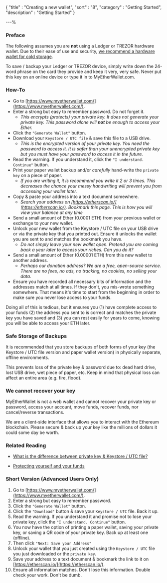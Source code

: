 {
"title"       : "Creating a new wallet",
"sort"        : "8",
"category"    : "Getting Started",
"description" : "Getting Started"
}

---%


### Preface

The following assumes you are **not** using a Ledger or TREZOR hardware wallet. Due to their ease of use and security, [we recommend a hardware wallet for cold storage](https://myetherwallet.groovehq.com/knowledge_base/topics/hardware-wallet-recommends).

To save / backup your Ledger or TREZOR device, simply write down the 24-word phrase on the card they provide and keep it very, very safe. Never put this key on an online device or type it in to MyEtherWallet.com.

### How-To

* Go to [https://www.myetherwallet.com/](https://www.myetherwallet.com/).
* Enter a strong but easy to remember password. Do not forget it.
    * _This encrypts (protects) your private key. It does not generate your private key. This password alone will **not** be enough to access your Ether._
* Click the `"Generate Wallet"` button.
* Download your `Keystore / UTC file` & save this file to a USB drive.
    * _This is the encrypted version of your private key. You need the password to access it. It is safer than your unencrypted private key but you must have your password to access it in the future._
* Read the warning. If you understand it, click the `"I understand. Continue"` button.
* Print your paper wallet backup and/or _carefully_ hand-write the `private key` on a piece of paper.
    * _If you are writing it, it is recommend you write it 2 or 3 times. This decreases the chance your messy handwriting will prevent you from accessing your wallet later._
* Copy & paste your address into a text document somewhere.
    * _Search your address on [https://etherscan.io/](https://etherscan.io/). Bookmark this page. This is how you will view your balance at any time_
* Send a small amount of Ether (0.0001 ETH) from your previous wallet or exchange to your new wallet.
* Unlock your new wallet from the Keystore / UTC file on your USB drive or via the private key that you printed out.  Ensure it unlocks the wallet you are sent to and matches the bookmark you have.
    * _Do not simply leave your new wallet open. Pretend you are coming back a year later to access your riches. Can you do it?_
* Send a small amount of Ether (0.00001 ETH) from this new wallet to another address.
    * _Perhaps our donation address? We are a free, open-source service. There are no fees, no ads, no tracking, no cookies, no selling your data._
* Ensure you have recorded all necessary bits of information and the addresses match at all times. If they don't, you mis-wrote something somewhere. That means it's time to start from the beginning in order to make sure you never lose access to your funds.

Doing all of this is tedious, but it ensures you (1) have complete access to your funds (2) the address you sent to is correct and matches the private key you have saved and (3) you can rest easily for years to come, knowing you will be able to access your ETH later.

### Safe Storage of Backups

It is recommended that you store backups of both forms of your key (the Keystore / UTC file version and paper wallet version) in physically separate, offline environments.

This prevents loss of the private key & password due to: dead hard drive, lost USB drive, wet piece of paper, etc. Keep in mind that physical loss can affect an entire area (e.g. fire, flood).

### We cannot recover your key

MyEtherWallet is not a web wallet and cannot recover your private key or password, access your account, move funds, recover funds, nor cancel/reverse transactions.

We are a client-side interface that allows you to interact with the Ethereum blockchain. Please secure & back up your key like the millions of dollars it could some day be worth.


### Related Reading

* [What is the difference between private key & Keystore / UTC file?](https://myetherwallet.groovehq.com/knowledge_base/topics/what-are-the-different-formats-of-a-private-key)

* [Protecting yourself and your funds](https://myetherwallet.groovehq.com/knowledge_base/topics/protecting-yourself-and-your-funds)


### Short Version (Advanced Users Only)


1.  Go to [https://www.myetherwallet.com/](https://www.myetherwallet.com/).
2.  Enter a strong but easy to remember password.
3.  Click the `"Generate Wallet"` button.
4.  Click the `"Download"` button & save your `Keystore / UTC` file. Back it up.
5.  Read the warning. If you understand it and promise not to lose your private key, click the `"I understand. Continue"` button.
6.  You now have the option of printing a paper wallet, saving your private key, or saving a QR code of your private key. Back up at least one (offline).
7.  Then click `"Next: Save your Address"`
9.  Unlock your wallet that you just created using the `Keystore / UTC` file you just downloaded or the `private key`.
10.  Save your address to a text document & bookmark the link to it on [https://etherscan.io/](https://etherscan.io/).
11. Ensure all information matches. Don't lose this information. Double check your work. Don't be dumb.









